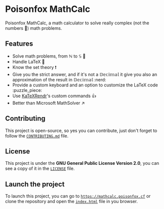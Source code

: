 # Poisonfox MathCalc
Poisonfox MathCalc, a math calculator to solve really complex (not the numbers :rofl:) math problems.

## Features
- Solve math problems, from &Nopf; to &Sopf; :1234:
- Handle LaTeX :shaking_face:
- Know the set theory :exclamation:
- Give you the strict answer, and if it's not a &Dopf;&eopf;&copf;&iopf;&mopf;&aopf;&lopf; it give you also an approximation of the result in &Dopf;&eopf;&copf;&iopf;&mopf;&aopf;&lopf; :nerd:
- Provide a custom keyboard and an option to customize the LaTeX code :puzzle_piece:
- Use [KaTeXRendr](https://katexrendr.poisonfox.cf)'s custom commands :thumbsup:
- Better than Microsoft MathSolver :arrow_upper_right:

## Contributing
This project is open-source, so yes you can contribute, just don't forget to follow the [`CONTRIBUTING.md`](https://github.com/foxypiratecove37350/poisonfox-math-calc/blob/main/CONTRIBUTING.md) file.

## License
This project is under the **GNU General Public License Version 2.0**, you can see a copy of it in the [`LICENSE`](https://github.com/foxypiratecove37350/poisonfox-math-calc/blob/main/LICENSE) file.

## Launch the project
To launch this project, you can go to [`https://mathcalc.poisonfox.cf`](https://mathcalc.poisonfox.cf) or clone the repository and open the [`index.html`](https://github.com/foxypiratecove37350/poisonfox-math-calc/blob/main/index.html) file in you browser.